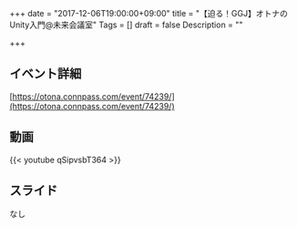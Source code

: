 +++
date = "2017-12-06T19:00:00+09:00"
title = "【迫る！GGJ】オトナのUnity入門@未来会議室"
Tags = []
draft = false
Description = ""

+++

## イベント詳細

[https://otona.connpass.com/event/74239/](https://otona.connpass.com/event/74239/)

## 動画

{{< youtube qSipvsbT364 >}}

## スライド

なし

